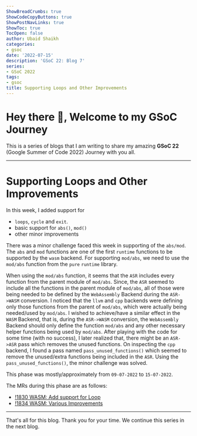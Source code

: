 ```yaml
---
ShowBreadCrumbs: true
ShowCodeCopyButtons: true
ShowPostNavLinks: true
ShowToc: true
TocOpen: false
author: Ubaid Shaikh
categories:
- gsoc
date: '2022-07-15'
description: 'GSoC 22: Blog 7'
series:
- GSoC 2022
tags:
- gsoc
title: Supporting Loops and Other Improvements
---
```


# Hey there 🤗, Welcome to my GSoC Journey

<!--more-->

This is a series of blogs that I am writing to share my amazing **GSoC 22** (Google Summer of Code 2022) Journey with you all.

---

# Supporting Loops and Other Improvements

In this week, I added support for
- `loops`, `cycle` and `exit`.
- basic support for `abs()`, `mod()`
- other minor improvements

There was a minor challenge faced this week in supporting of the `abs/mod`.
The `abs` and `mod` functions are one of the first `runtime` functions to be supported by the `wasm` backend.
For supporting `mod/abs`, we need to use the `mod/abs` function from the `pure` `runtime` library.

When using the `mod/abs` function, it seems that the `ASR` includes every function from the parent module of `mod/abs`.
Since, the `ASR` seemed to include all the functions in the parent module of `mod/abs`, all of those were being
needed to be defined by the `WebAssembly` Backend during the `ASR->WASM` conversion.
I noticed that the `llvm` and `cpp` backends were defining only those functions from the parent of `mod/abs`,
which were actually being needed/used by `mod/abs`.
I wished to achieve/have a similar effect in the `WASM` Backend, that is, during the `ASR->WASM` conversion,
the `WebAssembly` Backend should only define the function `mod/abs` and any other necessary helper functions
being used by `mod/abs`. After playing with the code for some time (with no success), I later realized that,
there might be an `ASR->ASR` pass which removes the unused functions.
On inspecting the `cpp` backend, I found a pass named `pass_unused_functions()` which seemed to remove the
unused/extra functions being included in the `ASR`.
Using the `pass_unused_functions()`, the minor challenge was solved.


This phase was mostly/approximately from `09-07-2022` to `15-07-2022`.

The MRs during this phase are as follows:
- [!1830 WASM: Add support for Loop](https://gitlab.com/lfortran/lfortran/-/merge_requests/1830)
- [!1834 WASM: Various Improvements](https://gitlab.com/lfortran/lfortran/-/merge_requests/1834)

---

That's all for this blog. Thank you for your time. We continue this series in the next blog.
